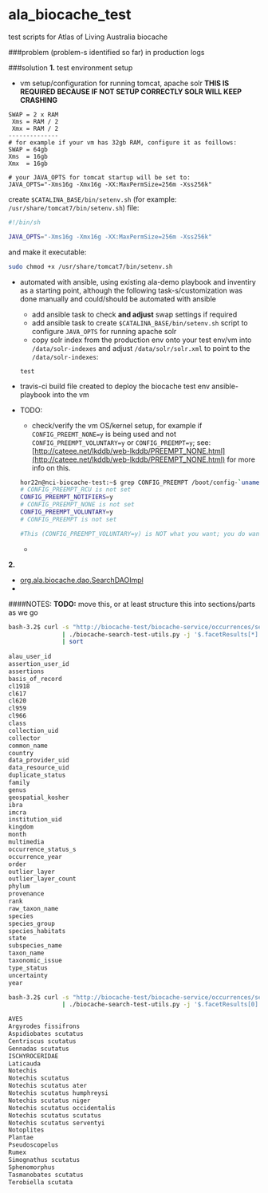 # ala_biocache_test
test scripts for Atlas of Living Australia biocache

###problem
(problem-s identified so far)
in production logs 

###solution
**1.** test environment setup
* vm setup/configuration for running tomcat, apache solr **THIS IS REQUIRED BECAUSE IF NOT SETUP CORRECTLY SOLR WILL KEEP CRASHING**
 ```
 SWAP = 2 x RAM
  Xms = RAM / 2
  Xmx = RAM / 2
 --------------
 # for example if your vm has 32gb RAM, configure it as foillows:
 SWAP = 64gb
 Xms  = 16gb
 Xmx  = 16gb

 # your JAVA_OPTS for tomcat startup will be set to:
 JAVA_OPTS="-Xms16g -Xmx16g -XX:MaxPermSize=256m -Xss256k"
 ```
 create `$CATALINA_BASE/bin/setenv.sh` (for example: `/usr/share/tomcat7/bin/setenv.sh`) file:
 ```BASH
 #!/bin/sh
 
 JAVA_OPTS="-Xms16g -Xmx16g -XX:MaxPermSize=256m -Xss256k"
 
 ```
 and make it executable:
 ```BASH
 sudo chmod +x /usr/share/tomcat7/bin/setenv.sh
 ```
* automated with ansible, using existing ala-demo playbook and inventiry as a starting point, although the following task-s/customization was done manually and could/should be automated with ansible
  - add ansible task to check **and adjust** swap settings if required
  - add ansible task to create `$CATALINA_BASE/bin/setenv.sh` script to configure `JAVA_OPTS` for running apache solr
  - copy solr index from the production env onto your test env/vm into `/data/solr-indexes` and adjust `/data/solr/solr.xml` to point to the `/data/solr-indexes`:
   ```
   test
   ```
  
* travis-ci build file created to deploy the biocache test env ansible-playbook into the vm
* TODO:
  - check/verify the vm OS/kernel setup, for example if `CONFIG_PREEMT_NONE=y` is being used and not `CONFIG_PREEMPT_VOLUNTARY=y` or `CONFIG_PREEMPT=y`; see: [http://cateee.net/lkddb/web-lkddb/PREEMPT_NONE.html](http://cateee.net/lkddb/web-lkddb/PREEMPT_NONE.html) for more info on this.
   ```BASH
   hor22n@nci-biocache-test:~$ grep CONFIG_PREEMPT /boot/config-`uname -r`
   # CONFIG_PREEMPT_RCU is not set
   CONFIG_PREEMPT_NOTIFIERS=y
   # CONFIG_PREEMPT_NONE is not set
   CONFIG_PREEMPT_VOLUNTARY=y
   # CONFIG_PREEMPT is not set

   #This (CONFIG_PREEMPT_VOLUNTARY=y) is NOT what you want; you do want: CONFIG_PREEMPT_NONE=y because this is a server env.
   ```
  - 

**2.** 
* [org.ala.biocache.dao.SearchDAOImpl](https://github.com/AtlasOfLivingAustralia/biocache-service/blob/master/src/main/java/au/org/ala/biocache/dao/SearchDAOImpl.java)
* 


####NOTES:
**TODO:** move this, or at least structure this into sections/parts as we go

```BASH
bash-3.2$ curl -s "http://biocache-test/biocache-service/occurrences/search?q=text:scutatus" \
               | ./biocache-search-test-utils.py -j '$.facetResults[*].fieldName' \
			   | sort
			   
alau_user_id
assertion_user_id
assertions
basis_of_record
cl1918
cl617
cl620
cl959
cl966
class
collection_uid
collector
common_name
country
data_provider_uid
data_resource_uid
duplicate_status
family
genus
geospatial_kosher
ibra
imcra
institution_uid
kingdom
month
multimedia
occurrence_status_s
occurrence_year
order
outlier_layer
outlier_layer_count
phylum
provenance
rank
raw_taxon_name
species
species_group
species_habitats
state
subspecies_name
taxon_name
taxonomic_issue
type_status
uncertainty
year
```

```BASH
bash-3.2$ curl -s "http://biocache-test/biocache-service/occurrences/search?q=text:scutatus" \
               | ./biocache-search-test-utils.py -j '$.facetResults[0].fieldResult[*].label'

AVES
Argyrodes fissifrons
Aspidiobates scutatus
Centriscus scutatus
Gennadas scutatus
ISCHYROCERIDAE
Laticauda
Notechis
Notechis scutatus
Notechis scutatus ater
Notechis scutatus humphreysi
Notechis scutatus niger
Notechis scutatus occidentalis
Notechis scutatus scutatus
Notechis scutatus serventyi
Notoplites
Plantae
Pseudoscopelus
Rumex
Simognathus scutatus
Sphenomorphus
Tasmanobates scutatus
Terobiella scutata
```
